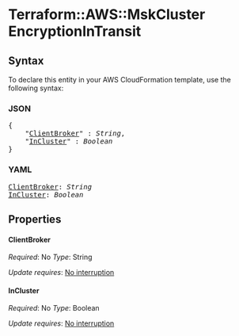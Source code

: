 # Terraform::AWS::MskCluster EncryptionInTransit

## Syntax

To declare this entity in your AWS CloudFormation template, use the following syntax:

### JSON

<pre>
{
    "<a href="#clientbroker" title="ClientBroker">ClientBroker</a>" : <i>String</i>,
    "<a href="#incluster" title="InCluster">InCluster</a>" : <i>Boolean</i>
}
</pre>

### YAML

<pre>
<a href="#clientbroker" title="ClientBroker">ClientBroker</a>: <i>String</i>
<a href="#incluster" title="InCluster">InCluster</a>: <i>Boolean</i>
</pre>

## Properties

#### ClientBroker

_Required_: No
_Type_: String

_Update requires_: [No interruption](https://docs.aws.amazon.com/AWSCloudFormation/latest/UserGuide/using-cfn-updating-stacks-update-behaviors.html#update-no-interrupt)

#### InCluster

_Required_: No
_Type_: Boolean

_Update requires_: [No interruption](https://docs.aws.amazon.com/AWSCloudFormation/latest/UserGuide/using-cfn-updating-stacks-update-behaviors.html#update-no-interrupt)

